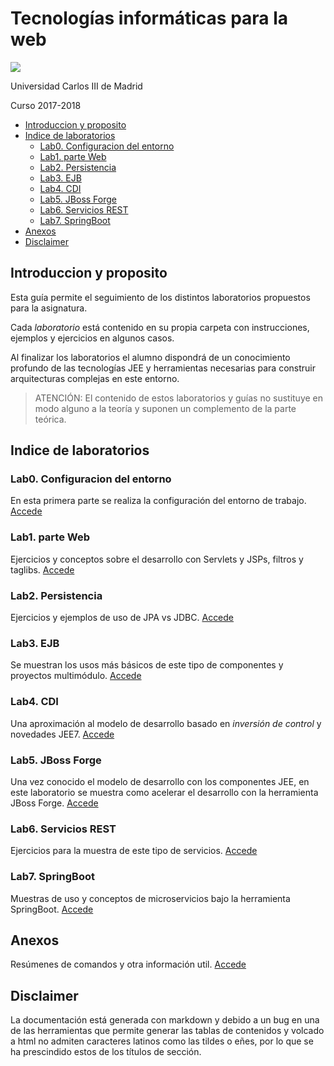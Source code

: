 # Tecnologías informáticas para la web


![](images/logo-uc3m.jpg)

Universidad Carlos III de Madrid

Curso 2017-2018

<!-- MarkdownTOC depth=3 -->

- [Introduccion y proposito](#introduccion-y-proposito)
- [Indice de laboratorios](#indice-de-laboratorios)
    - [Lab0. Configuracion del entorno](#lab0-configuracion-del-entorno)
    - [Lab1. parte Web](#lab1-parte-web)
    - [Lab2. Persistencia](#lab2-persistencia)
    - [Lab3. EJB](#lab3-ejb)
    - [Lab4. CDI](#lab4-cdi)
    - [Lab5. JBoss Forge](#lab5-jboss-forge)
    - [Lab6. Servicios REST](#lab6-servicios-rest)
    - [Lab7. SpringBoot](#lab7-springboot)
- [Anexos](#anexos)
- [Disclaimer](#disclaimer)

<!-- /MarkdownTOC -->

## Introduccion y proposito

Esta guía permite el seguimiento de los distintos laboratorios propuestos para la asignatura.

Cada _laboratorio_ está contenido en su propia carpeta con instrucciones, ejemplos y ejercicios en algunos casos.

Al finalizar los laboratorios el alumno dispondrá de un conocimiento profundo de las tecnologías JEE y herramientas necesarias para construir arquitecturas complejas en este entorno.

> ATENCIÓN: El contenido de estos laboratorios y guías no sustituye en modo alguno a la teoría y suponen un complemento de la parte teórica.

## Indice de laboratorios


###  Lab0. Configuracion del entorno

En esta primera parte se realiza la configuración del entorno de trabajo. [Accede](lab0/Readme.md)

###  Lab1. parte Web

Ejercicios y conceptos sobre el desarrollo con Servlets y JSPs, filtros y taglibs. [Accede](lab1/Readme.md)

###  Lab2. Persistencia

Ejercicios y ejemplos de uso de JPA vs JDBC. [Accede](lab2/README.md)

###  Lab3. EJB

Se muestran los usos más básicos de este tipo de componentes y proyectos multimódulo. [Accede](lab3/README.md)

###  Lab4. CDI

Una aproximación al modelo de desarrollo basado en _inversión de control_ y novedades JEE7. [Accede](lab4/README.md)

###  Lab5. JBoss Forge

Una vez conocido el modelo de desarrollo con los componentes JEE, en este laboratorio se muestra como acelerar el desarrollo con la herramienta JBoss Forge. [Accede](lab5/README.md)

###  Lab6. Servicios REST

Ejercicios para la muestra de este tipo de servicios. [Accede](lab6/README.md)

###  Lab7. SpringBoot

Muestras de uso y conceptos de microservicios bajo la herramienta SpringBoot. [Accede](lab7/README.md)

## Anexos

Resúmenes de comandos y otra información util. [Accede](anexos/README.md)

## Disclaimer

La documentación está generada con markdown y debido a un bug en una de las herramientas que permite generar las tablas de contenidos y volcado a html no admiten caracteres latinos como las tildes o eñes, por lo que se ha prescindido estos de los títulos de sección. 





